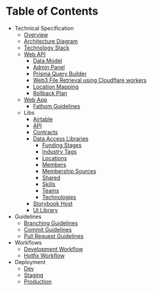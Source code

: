 # Table of Contents

- Technical Specification
  - [Overview](../README.md)
  - [Architecture Diagram](ARCHITECTURE_DIAGRAM.md)
  - [Technology Stack](TECHNOLOGY_STACK.md)
  - [Web API](../apps/web-api/README.md)
    - [Data Model](../apps/web-api/docs/DATA_MODEL.md)
    - [Admin Panel](ADMIN_PANEL.md)
    - [Prisma Query Builder](../apps/web-api/src/utils/prisma-query-builder/README.md)
    - [Web3 File Retrieval using Cloudflare workers](../apps/web-api/cloudflare/workers/web3-file-retrieval/web3-file-retrieval.md)
    - [Location Mapping](./LOCATION_MAPPING.md)
    - [Rollback Plan](./ROLLBACK_PLAN.md)
  - [Web App](../apps/web-app/README.md)
    - [Fathom Guidelines](GUIDELINES_FATHOM.md)
  - Libs
    - [Airtable](../libs/airtable/README.md)
    - [API](../libs/api/README.md)
    - [Contracts](../libs/contracts/README.md)
    - [Data Access Libraries](DATA_ACCESS_LIBRARIES.md)
      - [Funding Stages](../libs/funding-stages/data-access/README.md)
      - [Industry Tags](../libs/industry-tags/data-access/README)
      - [Locations](../libs/locations/data-access/README)
      - [Members](../libs/members/data-access/README)
      - [Membership Sources](../libs/membership-sources/data-access/README)
      - [Shared](../libs/shared/data-access/README)
      - [Skills](../libs/skills/data-access/README)
      - [Teams](../libs/teams/data-access/README)
      - [Technologies](../libs/technologies/data-access/README)
    - [Storybook Host](../libs/storybook-host/README.md)
    - [UI Library](../libs/ui/README.md)
- Guidelines
  - [Branching Guidelines](GUIDELINES_BRANCHING.md)
  - [Commit Guidelines](GUIDELINES_COMMIT.md)
  - [Pull Request Guidelines](GUIDELINES_PULL_REQUEST.md)
- Workflows
  - [Development Workflow](WORKFLOW_DEVELOPMENT.md)
  - [Hotfix Workflow](WORKFLOW_HOTFIX.md)
- Deployment
  - [Dev](DEPLOYMENT_DEV.md)
  - [Staging](DEPLOYMENT_STAGING.md)
  - [Production](DEPLOYMENT_PRODUCTION.md)
